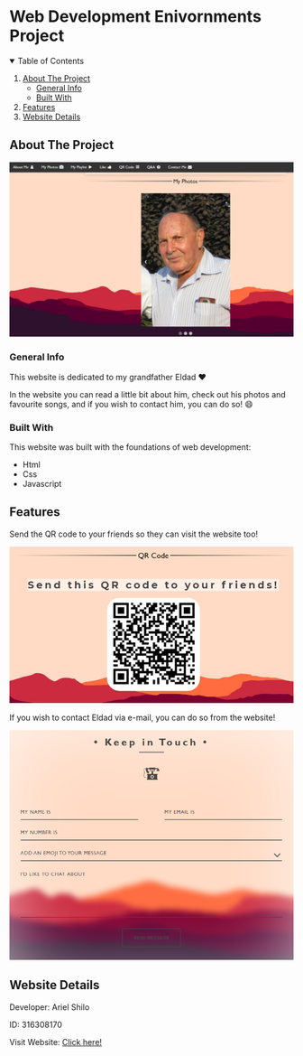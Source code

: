 # Web Development Enivornments Project


<!-- TABLE OF CONTENTS -->
<details open="open">
  <summary>Table of Contents</summary>
  <ol>
    <li>
      <a href="#about-the-project">About The Project</a>
      <ul>
        <li><a href="#general-info">General Info</a></li>
        <li><a href="#built-with">Built With</a></li>
      </ul>
    </li>
    <li><a href="#features">Features</a></li>
    <li><a href="#website-details">Website Details</a></li>
  </ol>
</details>



<!-- ABOUT THE PROJECT -->
## About The Project

[![Product Name Screen Shot][product-photos]](https://web-development-environments-2021.github.io/assignment1-shiloari/#photos)

### General Info
This website is dedicated to my grandfather Eldad :heart:

In the website you can read a little bit about him, check out his photos and favourite songs,
and if you wish to contact him, you can do so! :smile:


### Built With

This website was built with the foundations of web development:
* Html
* Css
* Javascript


## Features

Send the QR code to your friends so they can visit the website too!

[![Product Name Screen Shot][product-qr]](https://web-development-environments-2021.github.io/assignment1-shiloari/#qrcode)

If you wish to contact Eldad via e-mail, you can do so from the website!

[![Product Name Screen Shot][product-contact]](https://web-development-environments-2021.github.io/assignment1-shiloari/#contact)


## Website Details

Developer: Ariel Shilo

ID: 316308170

Visit Website: [Click here!](https://web-development-environments-2021.github.io/assignment1-shiloari/)



[product-photos]: images/web-photos.png
[product-qr]: images/web-qr.png
[product-contact]: images/web-contact.png